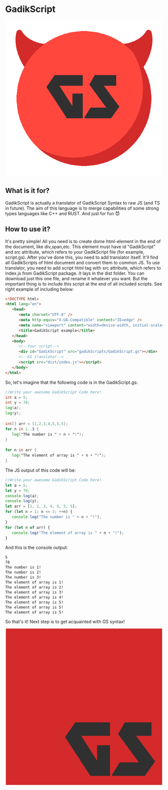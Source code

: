 # GadikScript

<p align="center">
  <img src="https://github.com/Buor/GadikScript/blob/main/GS_500x.png?raw=true"/>
</p>

## What is it for?

GadikScript is actually a translator of GadikScript Syntax to raw JS (and TS in future). The aim of this language is to merge capabilities of some strong types languages like C++ and RUST. And just for fun 😈

## How to use it?

It's pretty simple! All you need is to create dome html-element in the end of the document, like div,span,etc. This element must have id "GadikScript" and src attribute, which refers to your GadikScript file (for example, script.gs). After you've done this, you need to add translator itself. It'll find all GadikScripts of html document and convert them to common JS. To use translator, you need to add script html tag with src attribute, which refers to index.js from GadikScript package. It lays in the dist folder. You can download just this one file, and rename it whatever you want. But the important thing is to include this script at the end of all included scripts. See right example of including below:

```html
<!DOCTYPE html>
<html lang="en">
   <head>
      <meta charset="UTF-8" />
      <meta http-equiv="X-UA-Compatible" content="IE=edge" />
      <meta name="viewport" content="width=device-width, initial-scale=1.0" />
      <title>GadikScript example</title>
   </head>
   <body>
      <!--Your script-->
      <div id="GadikScript" src="gadikScripts/GadikScript.gs"></div>
      <!--GS translator-->
      <script src="dist/index.js"></script>
   </body>
</html>
```

So, let's imagine that the following code is in the GadikScript.gs:

```gs
//Write your awesome GadikScript Code here!
int a = 5;
int y = 78;
log(a);
log(y);

int[] arr = [1,2,3,4,5,5,5];
for n in 1..3 {
   log("The number is " + n + "!");
}

for n in arr {
   log("The element of array is " + n + "!");
}
```

The JS output of this code will be:

```js
//Write your awesome GadikScript Code here!
let a = 5;
let y = 78;
console.log(a);
console.log(y);
let arr = [1, 2, 3, 4, 5, 5, 5];
for (let n = 1; n <= 3; ++n) {
   console.log("The number is " + n + "!");
}
for (let n of arr) {
   console.log("The element of array is " + n + "!");
}
```

And this is the console output:

```console
5
78
The number is 1!
The number is 2!
The number is 3!
The element of array is 1!
The element of array is 2!
The element of array is 3!
The element of array is 4!
The element of array is 5!
The element of array is 5!
The element of array is 5!
```

So that's it! Next step is to get acquainted with GS syntax!

<p align="center">
  <img src="https://github.com/Buor/GadikScript/blob/main/GS_Logo.jpg?raw=true"/>
</p>
